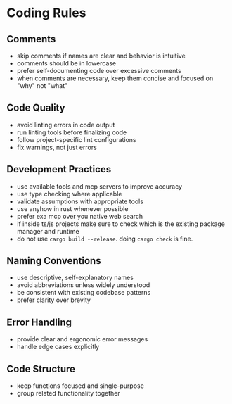 # Coding Rules

## Comments

- skip comments if names are clear and behavior is intuitive
- comments should be in lowercase
- prefer self-documenting code over excessive comments
- when comments are necessary, keep them concise and focused on "why" not "what"

## Code Quality

- avoid linting errors in code output
- run linting tools before finalizing code
- follow project-specific lint configurations
- fix warnings, not just errors

## Development Practices

- use available tools and mcp servers to improve accuracy
- use type checking where applicable
- validate assumptions with appropriate tools
- use anyhow in rust whenever possible
- prefer exa mcp over you native web search
- if inside ts/js projects make sure to check which is the existing package manager and runtime
- do not use `cargo build --release`. doing `cargo check` is fine.

## Naming Conventions

- use descriptive, self-explanatory names
- avoid abbreviations unless widely understood
- be consistent with existing codebase patterns
- prefer clarity over brevity

## Error Handling

- provide clear and ergonomic error messages
- handle edge cases explicitly

## Code Structure

- keep functions focused and single-purpose
- group related functionality together
